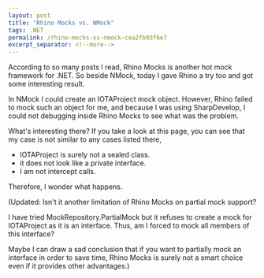 ```yaml
---
layout: post
title: "Rhino Mocks vs. NMock"
tags: .NET
permalink: /rhino-mocks-vs-nmock-cea2fb93f6e7
excerpt_separator: <!--more-->
---
```

According to so many posts I read, Rhino Mocks is another hot mock framework for .NET. So beside NMock, today I gave Rhino a try too and got some interesting result.
<!--more-->

In NMock I could create an IOTAProject mock object. However, Rhino failed to mock such an object for me, and because I was using SharpDevelop, I could not debugging inside Rhino Mocks to see what was the problem.

What's interesting there? If you take a look at this page, you can see that my case is not similar to any cases listed there,

* IOTAProject is surely not a sealed class.
* it does not look like a private interface.
* I am not intercept calls.

Therefore, I wonder what happens.

(Updated: Isn't it another limitation of Rhino Mocks on partial mock support?

I have tried MockRepository.PartialMock but it refuses to create a mock for IOTAProject as it is an interface. Thus, am I forced to mock all members of this interface?

Maybe I can draw a sad conclusion that if you want to partially mock an interface in order to save time, Rhino Mocks is surely not a smart choice even if it provides other advantages.)
